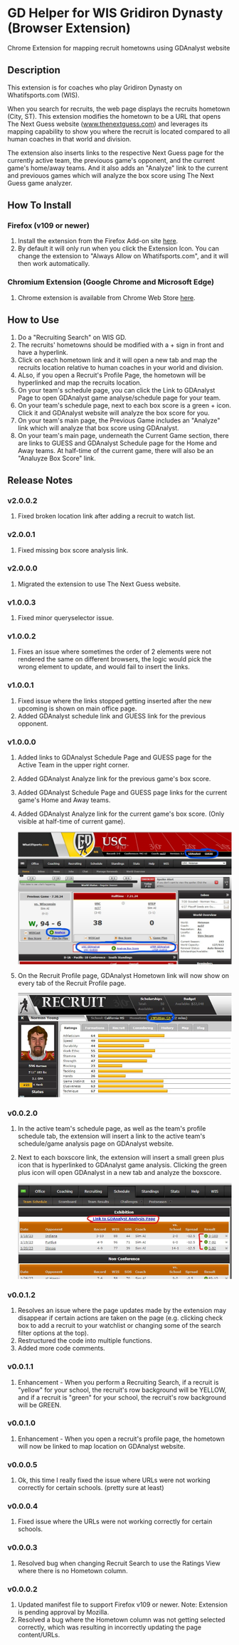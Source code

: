 # GD Helper for WIS Gridiron Dynasty (Browser Extension)
Chrome Extension for mapping recruit hometowns using GDAnalyst website

## Description
This extension is for coaches who play Gridiron Dynasty on Whatifsports.com (WIS).

When you search for recruits, the web page displays the recruits hometown (City, ST). This extension modifies the hometown to be a URL that opens The Next Guess website (www.thenextguess.com) and leverages its mapping capability to show you where the recruit is located compared to all human coaches in that world and division.

The extension also inserts links to the respective Next Guess page for the currently active team, the previouos game's opponent, and the current game's home/away teams. And it also adds an "Analyze" link to the current and previouos games which will analyze the box score using The Next Guess game analyzer.

## How To Install
### Firefox (v109 or newer)
1. Install the extension from the Firefox Add-on site [here](https://addons.mozilla.org/en-US/firefox/addon/wis-gridiron-dynasty-helper/).
2. By default it will only run when you click the Extension Icon. You can change the extension to "Always Allow on Whatifsports.com", and it will then work automatically.

### Chromium Extension (Google Chrome and Microsoft Edge)
1. Chrome extension is available from Chrome Web Store [here](https://chrome.google.com/webstore/detail/city-mapper-for-wis-gridi/elfljjgjfjddifffclgoifgnliibnlll).

## How to Use
1. Do a "Recruiting Search" on WIS GD.
2. The recruits' hometowns should be modified with a + sign in front and have a hyperlink.
3. Click on each hometown link and it will open a new tab and map the recruits location relative to human coaches in your world and division.
4. ALso, if you open a Recruit's Profile Page, the hometown will be hyperlinked and map the recruits location.
5. On your team's schedule page, you can click the Link to GDAnalyst Page to open GDAnalyst game analyse/schedule page for your team.
6. On your team's schedule page, next to each box score is a green + icon. Click it and GDAnalyst website will analyze the box score for you.
7. On your team's main page, the Previous Game includes an "Analyze" link which will analyze that box score using GDAnalyst.
8. On your team's main page, underneath the Current Game section, there are links to GUESS and GDAnalyst Schedule page for the Home and Away teams. At half-time of the current game, there will also be an "Analuyze Box Score" link.

## Release Notes
### v2.0.0.2
1. Fixed broken location link after adding a recruit to watch list.

### v2.0.0.1
1. Fixed missing box score analysis link.

### v2.0.0.0
1. Migrated the extension to use The Next Guess website.


### v1.0.0.3
1. Fixed minor queryselector issue.
 
### v1.0.0.2
1. Fixes an issue where sometimes the order of 2 elements were not rendered the same on different browsers, the logic would pick the wrong element to update, and would fail to insert the links.

### v1.0.0.1
1. Fixed issue where the links stopped getting inserted after the new upcoming is shown on main office page.
2. Added GDAnalyst schedule link and GUESS link for the previous opponent.
   
### v1.0.0.0
1. Added links to GDAnalyst Schedule Page and GUESS page for the Active Team in the upper right corner. 
2. Added GDAnalyst Analyze link for the previous game's box score.
3. Added GDAnalyst Schedule Page and GUESS page links for the current game's Home and Away teams.
4. Added GDAnalyst Analyze link for the current game's box score. (Only visible at half-time of current game).

   ![](https://github.com/ebzimny01/gd_chromium_ext/blob/master/wiki/v1-0-0-0.jpg)
   
5. On the Recruit Profile page, GDAnalyst Hometown link will now show on every tab of the Recruit Profile page.

   ![](https://github.com/ebzimny01/gd_chromium_ext/blob/master/wiki/recruitprofile.jpg)
   
### v0.0.2.0
1. In the active team's schedule page, as well as the team's profile schedule tab, the extension will insert a link to the active team's schedule/game analysis page on GDAnalyst website.
2. Next to each boxscore link, the extension will insert a small green plus icon that is hyperlinked to GDAnalyst game analysis. Clicking the green plus icon will open GDAnalyst in a new tab and analyze the boxscore.

     ![](https://github.com/ebzimny01/gd_chromium_ext/blob/master/wiki/teamschedule.jpg)

### v0.0.1.2
1. Resolves an issue where the page updates made by the extension may disappear if certain actions are taken on the page (e.g. clicking check box to add a recruit to your watchlist or changing some of the search filter options at the top).
2. Restructured the code into multiple functions.
3. Added more code comments.

### v0.0.1.1
1. Enhancement - When you perform a Recruiting Search, if a recruit is "yellow" for your school, the recruit's row background will be YELLOW, and if a recruit is "green" for your school, the recruit's row background will be GREEN.

### v0.0.1.0
1. Enhancement - When you open a recruit's profile page, the hometown will now be linked to map location on GDAnalyst website.

### v0.0.0.5
1. Ok, this time I really fixed the issue where URLs were not working correctly for certain schools. (pretty sure at least)

### v0.0.0.4
1. Fixed issue where the URLs were not working correctly for certain schools.

### v0.0.0.3
1. Resolved bug when changing Recruit Search to use the Ratings View where there is no Hometown column.

### v0.0.0.2
1. Updated manifest file to support Firefox v109 or newer. Note: Extension is pending approval by Mozilla.
2. Resolved a bug where the Hometown column was not getting selected correctly, which was resulting in incorrectly updating the page content/URLs.
